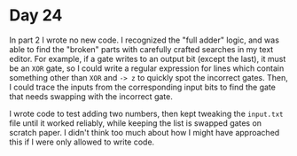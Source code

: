# Day 24

In part 2 I wrote no new code. I recognized the "full adder" logic, and was able to find the "broken" parts with carefully crafted searches in my text editor. For example, if a gate writes to an output bit (except the last), it must be an `XOR` gate, so I could write a regular expression for lines which contain something other than `XOR` and `-> z` to quickly spot the incorrect gates. Then, I could trace the inputs from the corresponding input bits to find the gate that needs swapping with the incorrect gate.

I wrote code to test adding two numbers, then kept tweaking the `input.txt` file until it worked reliably, while keeping the list is swapped gates on scratch paper. I didn't think too much about how I might have approached this if I were only allowed to write code.
